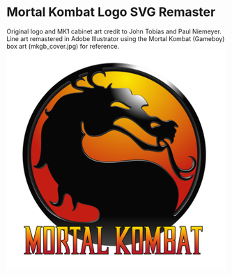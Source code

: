 # Mortal Kombat Logo SVG Remaster
Original logo and MK1 cabinet art credit to John Tobias and Paul Niemeyer. Line art remastered in Adobe Illustrator using the Mortal Kombat (Gameboy) box art (mkgb_cover.jpg) for reference.
![](../mk1-logo.svg)
